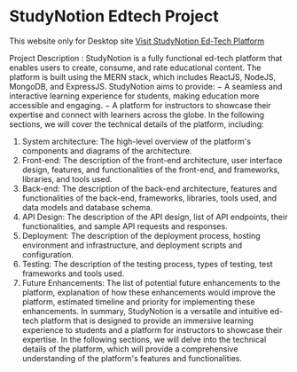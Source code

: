 # StudyNotion Edtech Project
This website only for Desktop site
[Visit StudyNotion Ed-Tech Platform](https://studynotion-ed-tech-platform-xi.vercel.app/)


Project Description : 
StudyNotion is a fully functional ed-tech platform that enables users to create, consume, and rate educational content. The platform is built using the MERN stack, which includes ReactJS, NodeJS, MongoDB, and ExpressJS.
StudyNotion aims to provide:
−	A seamless and interactive learning experience for students, making education more accessible and engaging.
−	A platform for instructors to showcase their expertise and connect with learners across the globe.
In the following sections, we will cover the technical details of the platform, including:
1.	System architecture: The high-level overview of the platform's components and diagrams of the architecture.
2.	Front-end: The description of the front-end architecture, user interface design, features, and functionalities of the front-end, and frameworks, libraries, and tools used.
3.	Back-end: The description of the back-end architecture, features and functionalities of the back-end, frameworks, libraries, tools used, and data models and database schema.
4.	API Design: The description of the API design, list of API endpoints, their functionalities, and sample API requests and responses.
5.	Deployment: The description of the deployment process, hosting environment and infrastructure, and deployment scripts and configuration.
6.	Testing: The description of the testing process, types of testing, test frameworks and tools used.
7.	Future Enhancements: The list of potential future enhancements to the platform, explanation of how these enhancements would improve the platform, estimated timeline and priority for implementing these enhancements.
In summary, StudyNotion is a versatile and intuitive ed-tech platform that is designed to provide an immersive learning experience to students and a platform for instructors to showcase their expertise. In the following sections, we will delve into the technical details of the platform, which will provide a comprehensive understanding of the platform's features and functionalities.
 

